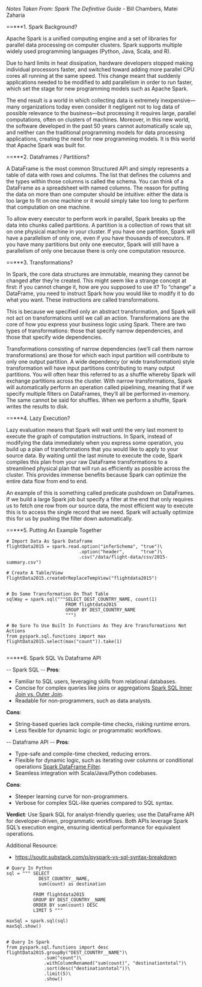 *Notes Taken From: Spark The Definitive Guide* - Bill Chambers, Matei Zaharia


==***1. Spark Background? 

Apache Spark is a unified computing engine and a set of libraries for parallel data processing on computer clusters. Spark supports multiple widely used programming languages (Python, Java, Scala, and R).

Due to hard limits in heat dissipation, hardware developers stopped making individual processors faster, and switched toward adding more parallel CPU cores all running at the same speed. This change meant that suddenly applications needed to be modified to add parallelism in order to run faster, which set the stage for new programming models such as Apache Spark. 

The end result is a world in which collecting data is extremely inexpensive—many organizations
today even consider it negligent not to log data of possible relevance to the business—but
processing it requires large, parallel computations, often on clusters of machines. Moreover, in
this new world, the software developed in the past 50 years cannot automatically scale up, and
neither can the traditional programming models for data processing applications, creating the
need for new programming models. It is this world that Apache Spark was built for.


==***2. Dataframes / Partitions? 

A DataFrame is the most common Structured API and simply represents a table of data with
rows and columns. The list that defines the columns and the types within those columns is called
the schema. You can think of a DataFrame as a spreadsheet with named columns. The reason for putting the data on more than one computer should be intuitive: either the data is too large to fit on one machine or it would simply take too long to perform that computation on one machine.

To allow every executor to perform work in parallel, Spark breaks up the data into chunks called
partitions. A partition is a collection of rows that sit on one physical machine in your cluster. If you have one partition, Spark will have a parallelism of only one, even if you have thousands of executors. If you have many partitions but only one executor, Spark will still have a parallelism of only one because there is only one computation resource.


==***3. Transformations? 

In Spark, the core data structures are immutable, meaning they cannot be changed after they’re
created. This might seem like a strange concept at first: if you cannot change it, how are you
supposed to use it? To “change” a DataFrame, you need to instruct Spark how you would like to
modify it to do what you want. These instructions are called transformations. 

This is because we specified only an abstract transformation, and Spark will not act on transformations until we call an action. Transformations are the core of how you express your business logic using Spark. There are two types of transformations: those that specify narrow dependencies, and those that specify wide dependencies.

Transformations consisting of narrow dependencies (we’ll call them narrow transformations) are those for which each input partition will contribute to only one output partition. A wide dependency (or wide transformation) style transformation will have input partitions
contributing to many output partitions. You will often hear this referred to as a shuffle whereby
Spark will exchange partitions across the cluster. With narrow transformations, Spark will
automatically perform an operation called pipelining, meaning that if we specify multiple filters
on DataFrames, they’ll all be performed in-memory. The same cannot be said for shuffles. When we perform a shuffle, Spark writes the results to disk. 


==***4. Lazy Execution? 

Lazy evaluation means that Spark will wait until the very last moment to execute the graph of
computation instructions. In Spark, instead of modifying the data immediately when you express
some operation, you build up a plan of transformations that you would like to apply to your
source data. By waiting until the last minute to execute the code, Spark compiles this plan from
your raw DataFrame transformations to a streamlined physical plan that will run as efficiently as
possible across the cluster. This provides immense benefits because Spark can optimize the entire data flow from end to end. 

An example of this is something called predicate pushdown on DataFrames. If we build a large Spark job but specify a filter at the end that only requires us to fetch one row from our source data, the most efficient way to execute this is to access the single record that we need. Spark will actually optimize this for us by pushing the filter down automatically.


==***5. Putting An Example Together

```
# Import Data As Spark Dataframe
flightData2015 = spark.read.option("inferSchema", "true")\
	                       .option("header",      "true")\
	                       .csv("/data/flight-data/csv/2015-summary.csv")
	                       
# Create A Table/View
flightData2015.createOrReplaceTempView("flightdata2015")


# Do Some Transformation On That Table
sqlWay = spark.sql("""SELECT DEST_COUNTRY_NAME, count(1)
                      FROM flightdata2015
                      GROUP BY DEST_COUNTRY_NAME
                      """)

# Be Sure To Use Built In Functions As They Are Transformations Not Actions
from pyspark.sql.functions import max
flightData2015.select(max("count")).take(1)


```


==***6. Spark SQL Vs Dataframe API

-- Spark SQL --
**Pros**:
- Familiar to SQL users, leveraging skills from relational databases.
- Concise for complex queries like joins or aggregations [Spark SQL Inner Join vs. Outer Join](https://www.sparkcodehub.com/spark/sql/inner-vs-outer-join).
- Readable for non-programmers, such as data analysts.

**Cons**:
- String-based queries lack compile-time checks, risking runtime errors.
- Less flexible for dynamic logic or programmatic workflows.


-- Dataframe API --
**Pros**:
- Type-safe and compile-time checked, reducing errors.
- Flexible for dynamic logic, such as iterating over columns or conditional operations [Spark DataFrame Filter](https://www.sparkcodehub.com/spark/dataframe/filter).
- Seamless integration with Scala/Java/Python codebases.

**Cons**:
- Steeper learning curve for non-programmers.
- Verbose for complex SQL-like queries compared to SQL syntax.


**Verdict**: Use Spark SQL for analyst-friendly queries; use the DataFrame API for developer-driven, programmatic workflows. Both APIs leverage Spark SQL’s execution engine, ensuring identical performance for equivalent operations.


Additional Resource: 
+ https://soutir.substack.com/p/pyspark-vs-sql-syntax-breakdown


```
# Query In Python
sql = """ SELECT
			DEST_COUNTRY__NAME, 
			sum(count) as destination
		
		  FROM flightdata2015
		  GROUP BY DEST_COUNTRY__NAME
		  ORDER BY sum(count) DESC
		  LIMIT 5 """

maxSql = spark.sql(sql)
maxSql.show()


# Query In Spark
from pyspark.sql.functions import desc
flightData2015.groupBy("DEST_COUNTRY__NAME")\
              .sum("count")\
              .withColumnRenamed("sum(count)", "destinationtotal")\
              .sort(desc("destinationtotal"))\
              .limit(5)\
              .show()

```
